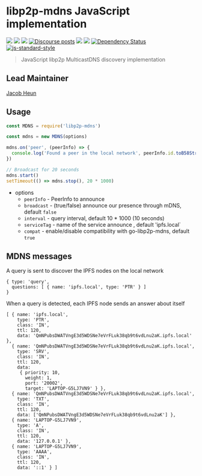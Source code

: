 libp2p-mdns JavaScript implementation
=====================================

[![](https://img.shields.io/badge/made%20by-Protocol%20Labs-blue.svg?style=flat-square)](http://protocol.ai)
[![](https://img.shields.io/badge/project-libp2p-yellow.svg?style=flat-square)](http://libp2p.io/)
[![](https://img.shields.io/badge/freenode-%23libp2p-yellow.svg?style=flat-square)](http://webchat.freenode.net/?channels=%23libp2p)
[![Discourse posts](https://img.shields.io/discourse/https/discuss.libp2p.io/posts.svg)](https://discuss.libp2p.io)
[![](https://img.shields.io/codecov/c/github/libp2p/js-libp2p-mdns.svg?style=flat-square)](https://codecov.io/gh/libp2p/js-libp2p-mdns)
[![](https://img.shields.io/travis/libp2p/js-libp2p-mdns.svg?style=flat-square)](https://travis-ci.com/libp2p/js-libp2p-mdns)
[![Dependency Status](https://david-dm.org/libp2p/js-libp2p-mdns.svg?style=flat-square)](https://david-dm.org/libp2p/js-libp2p-mdns)
[![js-standard-style](https://img.shields.io/badge/code%20style-standard-brightgreen.svg?style=flat-square)](https://github.com/feross/standard)

> JavaScript libp2p MulticastDNS discovery implementation

## Lead Maintainer

[Jacob Heun](https://github.com/jacobheun)

## Usage

```JavaScript
const MDNS = require('libp2p-mdns')

const mdns = new MDNS(options)

mdns.on('peer', (peerInfo) => {
  console.log('Found a peer in the local network', peerInfo.id.toB58String())
})

// Broadcast for 20 seconds
mdns.start()
setTimeout(() => mdns.stop(), 20 * 1000)
```

- options
  - `peerInfo` - PeerInfo to announce
  - `broadcast` - (true/false) announce our presence through mDNS, default `false`
  - `interval` - query interval, default 10 * 1000 (10 seconds)
  - `serviceTag` - name of the service announce , default 'ipfs.local`
  - `compat` - enable/disable compatibility with go-libp2p-mdns, default `true`

## MDNS messages

A query is sent to discover the IPFS nodes on the local network

```
{ type: 'query',
  questions: [ { name: 'ipfs.local', type: 'PTR' } ]
}
```

When a query is detected, each IPFS node sends an answer about itself

```
[ { name: 'ipfs.local',
    type: 'PTR',
    class: 'IN',
    ttl: 120,
    data: 'QmNPubsDWATVngE3d5WDSNe7eVrFLuk38qb9t6vdLnu2aK.ipfs.local' },
  { name: 'QmNPubsDWATVngE3d5WDSNe7eVrFLuk38qb9t6vdLnu2aK.ipfs.local',
    type: 'SRV',
    class: 'IN',
    ttl: 120,
    data:
     { priority: 10,
       weight: 1,
       port: '20002',
       target: 'LAPTOP-G5LJ7VN9' } },
  { name: 'QmNPubsDWATVngE3d5WDSNe7eVrFLuk38qb9t6vdLnu2aK.ipfs.local',
    type: 'TXT',
    class: 'IN',
    ttl: 120,
    data: ['QmNPubsDWATVngE3d5WDSNe7eVrFLuk38qb9t6vdLnu2aK'] },
  { name: 'LAPTOP-G5LJ7VN9',
    type: 'A',
    class: 'IN',
    ttl: 120,
    data: '127.0.0.1' },
  { name: 'LAPTOP-G5LJ7VN9',
    type: 'AAAA',
    class: 'IN',
    ttl: 120,
    data: '::1' } ]
```
